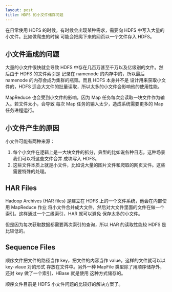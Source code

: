 ```yaml
---
layout: post
title: HDFS 的小文件储存问题
---
```


在日常使用 HDFS 的时候，有时候会出现某种需求，需要向 HDFS 中写入大量的小文件。比如做爬虫的时候
可能会把爬下来的网页以一个文件存入 HDFS。

## 小文件造成的问题

大量的小文件很快就会导致 HDFS 中存在几百万甚至千万以及亿级别的文件。然后由于 HDFS 的文件索引是
记录在 namenode 的内存中的，所以最后 namenode 的内存会成为集群的瓶颈。而且 HDFS 本身并不是
设计用来获取小文件的，HDFS 适合大文件的批量读取，所以太多的小文件会影响他的使用性能。

MapReduce 也会受到小文件的影响，因为 Map 任务每次会读取一块文件作为输入。若文件太小，会导致
每次 Map 任务的输入太少，造成系统需要更多的 Map 任务进程运行。

## 小文件产生的原因

小文件可能有两种来源：

  1. 每个小文件在逻辑上是一大块文件的拆分，典型的比如说各种日志。这种场景我们可以将这些文件合并
  成块写入 HDFS。
  2. 这些文件本质上就是小文件，比如说大量的图片文件和爬取的网页文件。这些需要特殊的处理。

## HAR Files

Hadoop Archives (HAR files) 是建立在 HDFS 上的一个文件系统，他会在内部使用 MapReduce 作业
将小文件合并成大文件，然后对大文件里面的文件在做一个索引。这样通过一个二级索引，HAR 就可以避免
保存太多的小文件。

但是因为每次获取数据都需要两次索引的查询，所以 HAR 的读取性能较 HDFS 是比较低的。

## Sequence Files

顺序文件把文件的路径当作 key，把文件的内容当作 value。这样的文件就可以以 key-vlaue 对的形式
存放在文件中。另外一种 MapFile 类型除了用顺序储存外，还对 key 做了一个索引，HBase 就是使用
这种方式储存的。

顺序文件目前是 HDFS 小文件问题的比较好的解决方案了。
